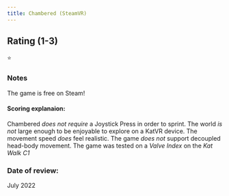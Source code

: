 ```yaml
---
title: Chambered (SteamVR)
---
```


## Rating (1-3)
⭐

### Notes
The game is free on Steam!

#### Scoring explanaion:
Chambered *does not require* a Joystick Press in order to sprint.
The world *is not* large enough to be enjoyable to explore on a KatVR device.
The movement speed *does* feel realistic.
The game *does not* support decoupled head-body movement.
The game was tested on a *Valve Index* on the *Kat Walk C1*

### Date of review:
July 2022
